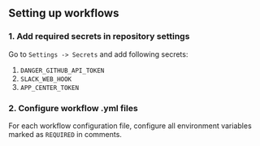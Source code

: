 ## Setting up workflows

### 1. Add required secrets in repository settings
Go to `Settings -> Secrets` and add following secrets:

1. `DANGER_GITHUB_API_TOKEN`
2. `SLACK_WEB_HOOK`
3. `APP_CENTER_TOKEN`

### 2. Configure workflow .yml files

For each workflow configuration file, configure all environment variables marked as `REQUIRED` in comments.